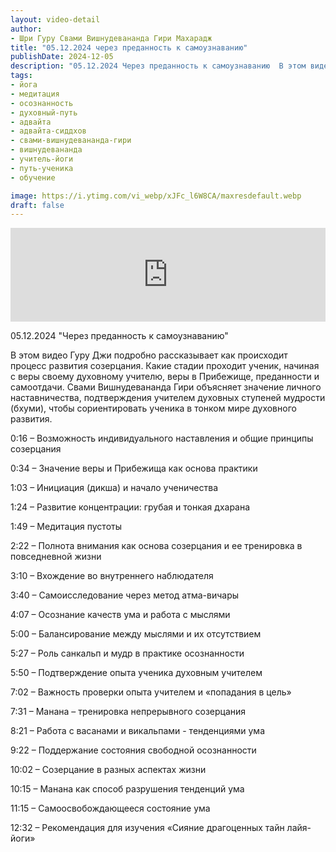 ```yaml
---
layout: video-detail
author:
- Шри Гуру Свами Вишнудевананда Гири Махарадж
title: "05.12.2024 через преданность к самоузнаванию"
publishDate: 2024-12-05
description: "05.12.2024 Через преданность к самоузнаванию  В этом видео Гуру Джи подробно рассказывает как происходит процесс развития созерцания. Какие стадии проходит ученик, начиная с веры своему духовному учителю, веры в Прибежище, преданности и самоотдачи"
tags: 
- йога
- медитация
- осознанность
- духовный-путь
- адвайта
- адвайта-сиддхов
- свами-вишнудевананда-гири
- вишнудевананда
- учитель-йоги
- путь-ученика
- обучение

image: https://i.ytimg.com/vi_webp/xJFc_l6W8CA/maxresdefault.webp
draft: false
---
```


<iframe width="100%" src="https://www.youtube.com/embed/xJFc_l6W8CA" frameborder="0" allowfullscreen=""></iframe> 

 05.12.2024 "Через преданность к самоузнаванию"

 В этом видео Гуру Джи подробно рассказывает как происходит процесс развития созерцания. Какие стадии проходит ученик, начиная с веры своему духовному учителю, веры в Прибежище, преданности и самоотдачи. Свами Вишнудевананда Гири объясняет значение личного наставничества, подтверждения учителем духовных ступеней мудрости (бхуми), чтобы сориентировать ученика в тонком мире духовного развития. 
  
  
 0:16 – Возможность индивидуального наставления и общие принципы созерцания

 0:34 – Значение веры и Прибежища как основа практики

 1:03 – Инициация (дикша) и начало ученичества

 1:24 – Развитие концентрации: грубая и тонкая дхарана

 1:49 – Медитация пустоты

 2:22 – Полнота внимания как основа созерцания и ее тренировка в повседневной жизни

 3:10 – Вхождение во внутреннего наблюдателя

 3:40 – Самоисследование через метод атма-вичары

 4:07 – Осознание качеств ума и работа с мыслями

 5:00 – Балансирование между мыслями и их отсутствием

 5:27 – Роль санкальп и мудр в практике осознанности

 5:50 – Подтверждение опыта ученика духовным учителем

 7:02 – Важность проверки опыта учителем и «попадания в цель»

 7:31 – Манана – тренировка непрерывного созерцания

 8:21 – Работа с васанами и викальпами - тенденциями ума

 9:22 – Поддержание состояния свободной осознанности

 10:02 – Созерцание в разных аспектах жизни

 10:15 – Манана как способ разрушения тенденций ума

 11:15 – Самоосвобождающееся состояние ума

 12:32 – Рекомендация для изучения «Сияние драгоценных тайн лайя-йоги»

  

 